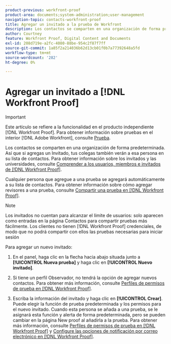 ```yaml
---
product-previous: workfront-proof
product-area: documents;system-administration;user-management
navigation-topic: contacts-workfront-proof
title: Agregar un invitado a la prueba de Workfront
description: Los contactos se comparten en una organización de forma predeterminada. Así que si agregas un Invitado, tus colegas también verán a esa persona en su lista de contactos. Para obtener información sobre los invitados y las universidades, consulte Comprender a los usuarios, los miembros y los invitados en Workfront Proof.
author: Courtney
feature: Workfront Proof, Digital Content and Documents
exl-id: 208d719e-a2fc-4080-88be-954c2f87f7ff
source-git-commit: 1a85f2a214036b62d13cb01f0b7a77392648a5fd
workflow-type: tm+mt
source-wordcount: '282'
ht-degree: 0%

---
```


# Agregar un invitado a [!DNL Workfront Proof]

>[!IMPORTANT]
>
>Este artículo se refiere a la funcionalidad en el producto independiente [!DNL Workfront Proof]. Para obtener información sobre pruebas en el interior [!DNL Adobe Workfront], consulte [Prueba](../../../review-and-approve-work/proofing/proofing.md).

Los contactos se comparten en una organización de forma predeterminada. Así que si agregas un Invitado, tus colegas también verán a esa persona en su lista de contactos. Para obtener información sobre los invitados y las universidades, consulte [Comprender a los usuarios, miembros e invitados de [!DNL Workfront Proof]](../../../workfront-proof/wp-mnguserscontacts/contacts/use-members-guests.md).

Cualquier persona que agregue a una prueba se agregará automáticamente a su lista de contactos. Para obtener información sobre cómo agregar revisores a una prueba, consulte [Compartir una prueba en [!DNL Workfront Proof]](../../../workfront-proof/wp-work-proofsfiles/share-proofs-and-files/share-proof.md).

>[!NOTE]
>
>Los invitados no cuentan para alcanzar el límite de usuarios: solo aparecen como entradas en la página Contactos para compartir pruebas más fácilmente. Los clientes no tienen [!DNL Workfront Proof] credenciales, de modo que no podrá compartir con ellos las pruebas necesarias para iniciar sesión

Para agregar un nuevo invitado:

1. En el panel, haga clic en la flecha hacia abajo situada junto a **[!UICONTROL Nueva prueba]** y haga clic en **[!UICONTROL Nuevo invitado]**.

1. Si tiene un perfil Observador, no tendrá la opción de agregar nuevos contactos. Para obtener más información, consulte [Perfiles de permisos de prueba en [!DNL Workfront Proof]](../../../workfront-proof/wp-acct-admin/account-settings/proof-perm-profiles-in-wp.md).
1. Escriba la información del invitado y haga clic en **[!UICONTROL Crear]**. Puede elegir la función de prueba predeterminada y los permisos para el nuevo invitado. Cuando esta persona se añada a una prueba, se le asignará esta función y alerta de forma predeterminada, pero se pueden cambiar en la página New proof al añadirla a la prueba.
Para obtener más información, consulte [Perfiles de permisos de prueba en [!DNL Workfront Proof]](../../../workfront-proof/wp-acct-admin/account-settings/proof-perm-profiles-in-wp.md) y [Configure las opciones de notificación por correo electrónico en [!DNL Workfront Proof]](../../../workfront-proof/wp-emailsntfctns/email-alerts/config-email-notification-settings-wp.md).
